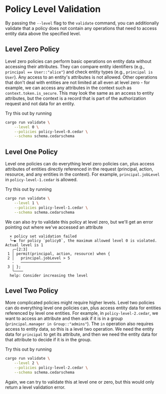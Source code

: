 # Policy Level Validation

By passing the `--level` flag to the `validate` command, you can
additionally validate that a policy does not contain any operations that need to
access entity data above the specified level.

## Level Zero Policy

Level zero policies can perform basic operations on entity data without
accessing their attributes. They can compare entity identifiers (e.g.,
`principal == User::"alice"`) and check entity types (e.g., `principal is User`).
Any access to an entity's attributes is not allowed. Other operations that don't
deal with entities are not limited at all even at level zero - for example, we
can access any attributes in the context such as `context.token.is_secure`. This
may look the same as an access to entity attributes, but the context is a record
that is part of the authorization request and not data for an entity.

Try this out by running

```bash
cargo run validate \
    --level 0 \
    --policies policy-level-0.cedar \
    --schema schema.cedarschema
```

## Level One Policy

Level one policies can do everything level zero policies can, plus access
attributes of entities directly referenced in the request (principal, action,
resource, and any entities in the context). For example, `principal.jobLevel` in
`policy-level-1.cedar` is allowed.

Try this out by running

```bash
cargo run validate \
    --level 1 \
    --policies policy-level-1.cedar \
    --schema schema.cedarschema
```

We can also _try_ to validate this policy at level zero, but we'll get an error
pointing out where we've accessed an attribute

```
  × policy set validation failed
  ╰─▶ for policy `policy0`, the maximum allowed level 0 is violated. Actual level is 1
   ╭─[2:3]
 1 │ permit(principal, action, resource) when {
 2 │   principal.jobLevel > 5
   ·   ──────────────────
 3 │ };
   ╰────
  help: Consider increasing the level
```

## Level Two Policy

More complicated policies might require higher levels.  Level two policies can
do everything level one policies can, plus access entity data for entities
referenced by level one entities.  For example, in `policy-level-2.cedar`, we
want to access an attribute and then ask if it is in a group (`principal.manager
in Group::"admins"`). The `in` operation also requires access to entity data, so
this is a level two operation. We need the entity data for `principal` to get its
attribute, and then we need the entity data for that attribute to decide if it
is in the group.

Try this out by running

```bash
cargo run validate \
    --level 2 \
    --policies policy-level-2.cedar \
    --schema schema.cedarschema
```

Again, we can try to validate this at level one or zero, but this would only
return a level validation error.
